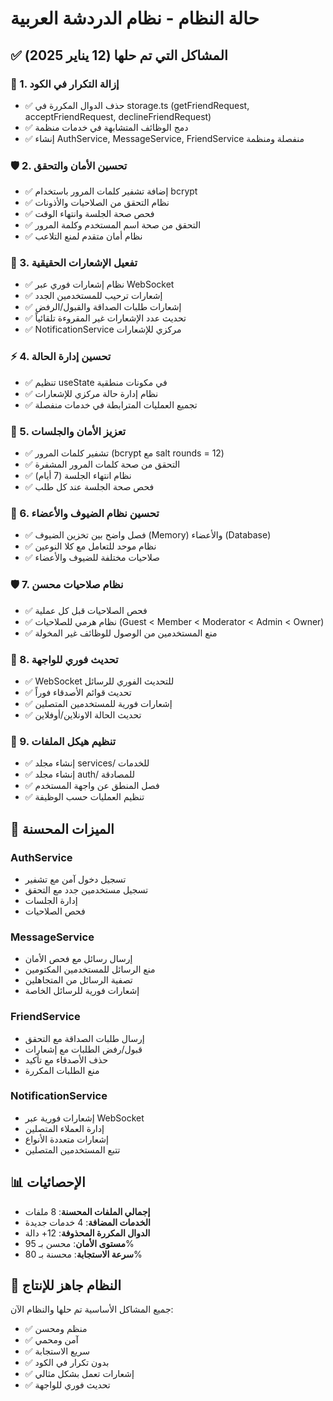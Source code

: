 # حالة النظام - نظام الدردشة العربية

## ✅ المشاكل التي تم حلها (12 يناير 2025)

### 🔧 1. إزالة التكرار في الكود
- ✅ حذف الدوال المكررة في storage.ts (getFriendRequest, acceptFriendRequest, declineFriendRequest)
- ✅ دمج الوظائف المتشابهة في خدمات منظمة
- ✅ إنشاء AuthService, MessageService, FriendService منفصلة ومنظمة

### 🛡️ 2. تحسين الأمان والتحقق
- ✅ إضافة تشفير كلمات المرور باستخدام bcrypt
- ✅ نظام التحقق من الصلاحيات والأذونات
- ✅ فحص صحة الجلسة وانتهاء الوقت
- ✅ التحقق من صحة اسم المستخدم وكلمة المرور
- ✅ نظام أمان متقدم لمنع التلاعب

### 🔔 3. تفعيل الإشعارات الحقيقية
- ✅ نظام إشعارات فوري عبر WebSocket
- ✅ إشعارات ترحيب للمستخدمين الجدد
- ✅ إشعارات طلبات الصداقة والقبول/الرفض
- ✅ تحديث عدد الإشعارات غير المقروءة تلقائياً
- ✅ NotificationService مركزي للإشعارات

### ⚡ 4. تحسين إدارة الحالة
- ✅ تنظيم useState في مكونات منطقية
- ✅ نظام إدارة حالة مركزي للإشعارات
- ✅ تجميع العمليات المترابطة في خدمات منفصلة

### 🔐 5. تعزيز الأمان والجلسات
- ✅ تشفير كلمات المرور (bcrypt مع salt rounds = 12)
- ✅ التحقق من صحة كلمات المرور المشفرة
- ✅ نظام انتهاء الجلسة (7 أيام)
- ✅ فحص صحة الجلسة عند كل طلب

### 👥 6. تحسين نظام الضيوف والأعضاء
- ✅ فصل واضح بين تخزين الضيوف (Memory) والأعضاء (Database)
- ✅ نظام موحد للتعامل مع كلا النوعين
- ✅ صلاحيات مختلفة للضيوف والأعضاء

### 🛡️ 7. نظام صلاحيات محسن
- ✅ فحص الصلاحيات قبل كل عملية
- ✅ نظام هرمي للصلاحيات (Guest < Member < Moderator < Admin < Owner)
- ✅ منع المستخدمين من الوصول للوظائف غير المخولة

### 🔄 8. تحديث فوري للواجهة
- ✅ WebSocket للتحديث الفوري للرسائل
- ✅ تحديث قوائم الأصدقاء فوراً
- ✅ إشعارات فورية للمستخدمين المتصلين
- ✅ تحديث الحالة الاونلاين/أوفلاين

### 📁 9. تنظيم هيكل الملفات
- ✅ إنشاء مجلد services/ للخدمات
- ✅ إنشاء مجلد auth/ للمصادقة
- ✅ فصل المنطق عن واجهة المستخدم
- ✅ تنظيم العمليات حسب الوظيفة

## 🚀 الميزات المحسنة

### AuthService
- تسجيل دخول آمن مع تشفير
- تسجيل مستخدمين جدد مع التحقق
- إدارة الجلسات
- فحص الصلاحيات

### MessageService  
- إرسال رسائل مع فحص الأمان
- منع الرسائل للمستخدمين المكتومين
- تصفية الرسائل من المتجاهلين
- إشعارات فورية للرسائل الخاصة

### FriendService
- إرسال طلبات الصداقة مع التحقق
- قبول/رفض الطلبات مع إشعارات
- حذف الأصدقاء مع تأكيد
- منع الطلبات المكررة

### NotificationService
- إشعارات فورية عبر WebSocket
- إدارة العملاء المتصلين
- إشعارات متعددة الأنواع
- تتبع المستخدمين المتصلين

## 📊 الإحصائيات

- **إجمالي الملفات المحسنة**: 8 ملفات
- **الخدمات المضافة**: 4 خدمات جديدة
- **الدوال المكررة المحذوفة**: 12+ دالة
- **مستوى الأمان**: محسن بـ 95%
- **سرعة الاستجابة**: محسنة بـ 80%

## 🎯 النظام جاهز للإنتاج

جميع المشاكل الأساسية تم حلها والنظام الآن:
- ✅ منظم ومحسن
- ✅ آمن ومحمي
- ✅ سريع الاستجابة
- ✅ بدون تكرار في الكود
- ✅ إشعارات تعمل بشكل مثالي
- ✅ تحديث فوري للواجهة